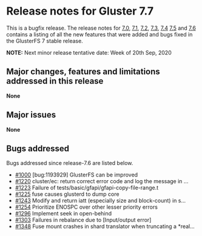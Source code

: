 # Release notes for Gluster 7.7

This is a bugfix release. The release notes for [7.0](7.0.md), [7.1](7.1.md),
[7.2](7.2.md), [7.3](7.3.md), [7.4](7.4.md) [7.5](7.5.md) and [7.6](7.6.md)
contains a listing of all the new features that were added
and bugs fixed in the GlusterFS 7 stable release.

**NOTE:** Next minor release tentative date: Week of 20th Sep, 2020

## Major changes, features and limitations addressed in this release

**None**


## Major issues

**None**

## Bugs addressed

Bugs addressed since release-7.6 are listed below.

- [#1000](https://github.com/gluster/glusterfs/issues/1000) [bug:1193929] GlusterFS can be improved
- [#1220](https://github.com/gluster/glusterfs/issues/1220) cluster/ec: return correct error code and log the message in ...
- [#1223](https://github.com/gluster/glusterfs/issues/1223) Failure of tests/basic/gfapi/gfapi-copy-file-range.t
- [#1225](https://github.com/gluster/glusterfs/issues/1225) fuse causes glusterd to dump core
- [#1243](https://github.com/gluster/glusterfs/issues/1243) Modify and return iatt (especially size and block-count) in s...
- [#1254](https://github.com/gluster/glusterfs/issues/1254) Prioritize ENOSPC over other lesser priority errors
- [#1296](https://github.com/gluster/glusterfs/issues/1296) Implement seek in open-behind
- [#1303](https://github.com/gluster/glusterfs/issues/1303) Failures in rebalance due to [Input/output error]
- [#1348](https://github.com/gluster/glusterfs/issues/1348) Fuse mount crashes in shard translator when truncating a *real...